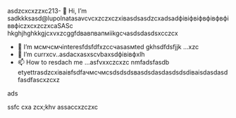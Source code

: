 asdzcxcxzzxc213- 👋 Hi, I’m sadkkksasd@lupolnatasavcvcxzczxczxівasdsasdzcxadsadфівіфвіфвфівфвфіввфіczxcxzczxcaSASc hkghjhghkkgjcxvxzcggfdвавпвапмiikgсчasdsdasdsxcczcx
- 👀 I’m мсмчсмчinteresfdsfdfxzcсчasasмted gkhsdfdsfjjk ...xzc
- 🌱 I’m currxcv..asdacxasxscvbaxsdфівівфxlh
- 📫 How to resdach me ...asfvxxczcxzc nmfadsfasdb
etyettrasdzcxіваівfsdfачмсчмсsdsdsdsваsdsdasdasdsdsdіваіsdasdasdfasdfascxzcxz
<!---gfsdasdsdadasdasdacxzczлпоxcsadsadsacxasdxz
lupolnatasa/lupolnatasa j,vhgis a ✨ special ✨ reiulpository because its `sdfdsfdsfREADME.mdvbx`asd (this file) appearsads on your GicnmbtHub profile.lkj
You can click the Precvvfkjkhhjiew link tиcvbаobv takex a look at your changes.sda
--->ads
ssfc
cxa
zcx;khv
assaccxzczxc
